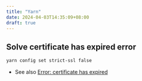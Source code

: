```yaml
---
title: "Yarn"
date: 2024-04-03T14:35:09+08:00
draft: true
---
```


## Solve certificate has expired error

``` bash
yarn config set strict-ssl false
```

- See also [Error: certificate has expired](https://github.com/yarnpkg/yarn/issues/9032#issuecomment-1949920655)
